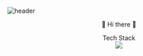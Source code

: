 
![header](https://capsule-render.vercel.app/api?type=Waving&color=auto&height=300&section=header&text=7UN4%&fontSize=90)
<center>
   <p>
     👋 Hi there 👋
   </p>
</center>
<div align="center">Tech Stack</div>
<div align="center">
  <a href="https://www.python.org/" target="_blank"><img src="https://img.shields.io/badge/Python-3776AB?style=flat-square&logo=python&logoColor=white"/></a>
</div>
